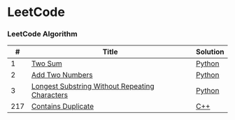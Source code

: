 # LeetCode

### LeetCode Algorithm

| #   | Title                                                                                                                           | Solution                                                                                                      |
| --- | ------------------------------------------------------------------------------------------------------------------------------- | ------------------------------------------------------------------------------------------------------------- |
| 1   | [Two Sum](https://leetcode.com/problems/two-sum/)                                                                               | [Python](./problems/two_sum/two_sum.py)                                                                       |
| 2   | [Add Two Numbers](https://leetcode.com/problems/add-two-numbers/)                                                               | [Python](./problems/addTwoNumbers/addTwoNumbers.py)                                                           |
| 3   | [Longest Substring Without Repeating Characters](https://leetcode.com/problems/longest-substring-without-repeating-characters/) | [Python](./problems/longestSubstringWithoutRepeatingCharacters/longestSubstringWithoutRepeatingCharacters.py) |
| 217 | [Contains Duplicate](https://leetcode.com/problems/contains-duplicate/)                                                         | [C++](./problems/contains_duplicate/contains_duplicate.cc/)                                                   |
